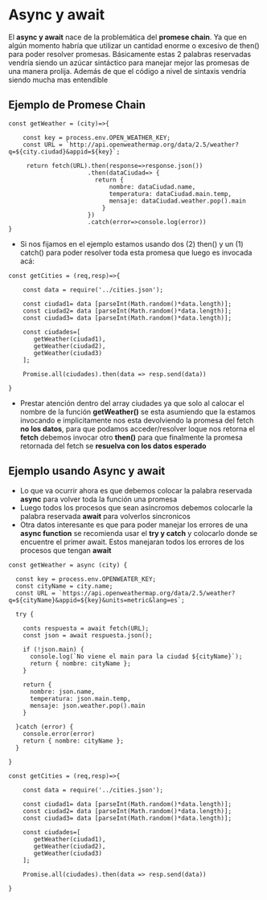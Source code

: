 # Async y await

El **async y await** nace de la problemática del **promese chain**. Ya que en algún momento habría que utilizar un cantidad enorme o excesivo de then() para poder resolver promesas. Básicamente estas 2 palabras reservadas vendría siendo un azúcar sintáctico para manejar mejor las promesas de una manera prolija. Además de que el código a nivel de sintaxis vendría siendo mucha mas entendible 

## Ejemplo de Promese Chain

```
const getWeather = (city)=>{

    const key = process.env.OPEN_WEATHER_KEY;
    const URL = `http://api.openweathermap.org/data/2.5/weather?q=${city.ciudad}&appid=${key}`;

     return fetch(URL).then(response=>response.json())
                      .then(dataCiudad=> {
                        return {
                            nombre: dataCiudad.name,
                            temperatura: dataCiudad.main.temp,
                            mensaje: dataCiudad.weather.pop().main
                          }
                      })
                      .catch(error=>console.log(error))
}
```

- Si nos fijamos en el ejemplo estamos usando dos (2) then() y un (1) catch() para poder resolver toda esta promesa que luego es invocada acá:

```
const getCities = (req,resp)=>{

    const data = require('../cities.json');
   
    const ciudad1= data [parseInt(Math.random()*data.length)];
    const ciudad2= data [parseInt(Math.random()*data.length)];
    const ciudad3= data [parseInt(Math.random()*data.length)];

    const ciudades=[
       getWeather(ciudad1),
       getWeather(ciudad2),
       getWeather(ciudad3)
    ];

    Promise.all(ciudades).then(data => resp.send(data))
    
}
```

- Prestar atención dentro del array ciudades ya que solo al calocar el nombre de la función **getWeather()** se esta asumiendo que la estamos invocando e implicitamente nos esta devolviendo la promesa del fetch **no los datos**, para que podamos acceder/resolver loque nos retorna el  **fetch** debemos invocar otro **then()** para que finalmente la promesa retornada del fetch se **resuelva con los datos esperado** 


## Ejemplo usando Async y await 


- Lo que va ocurrir ahora es que debemos colocar la palabra reservada **async** para volver toda la función una promesa
- Luego todos los procesos que sean asíncromos debemos colocarle la palabra reservada **await** para volverlos sincronicos 
- Otra datos interesante es que para poder manejar los errores de una **async function** se recomienda usar el  **try y catch**  y colocarlo donde se encuentre el primer await. Estos manejaran todos los errores de los procesos que tengan **await**

```
const getWeather = async (city) {

  const key = process.env.OPENWEATER_KEY;
  const cityName = city.name;
  const URL = `https://api.openweathermap.org/data/2.5/weather?q=${cityName}&appid=${key}&units=metric&lang=es`;
  
  try {

    conts respuesta = await fetch(URL);
    const json = await respuesta.json();

    if (!json.main) {
      console.log(`No viene el main para la ciudad ${cityName}`);
      return { nombre: cityName };
    }

    return {
      nombre: json.name,
      temperatura: json.main.temp,
      mensaje: json.weather.pop().main
    }

  }catch (error) {
    console.error(error)
    return { nombre: cityName };
  }

}
```



```
const getCities = (req,resp)=>{

    const data = require('../cities.json');
   
    const ciudad1= data [parseInt(Math.random()*data.length)];
    const ciudad2= data [parseInt(Math.random()*data.length)];
    const ciudad3= data [parseInt(Math.random()*data.length)];

    const ciudades=[
       getWeather(ciudad1),
       getWeather(ciudad2),
       getWeather(ciudad3)
    ];

    Promise.all(ciudades).then(data => resp.send(data))
    
}
```
